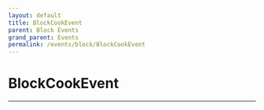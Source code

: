 ```yaml
---
layout: default
title: BlockCookEvent
parent: Block Events
grand_parent: Events
permalink: /events/block/BlockCookEvent
---
```


# BlockCookEvent

---
